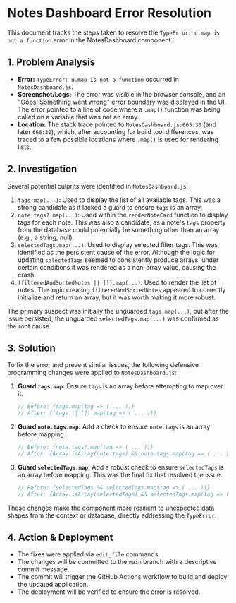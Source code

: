 # Notes Dashboard Error Resolution

This document tracks the steps taken to resolve the `TypeError: u.map is not a function` error in the NotesDashboard component.

## 1. Problem Analysis

- **Error:** `TypeError: u.map is not a function` occurred in `NotesDashboard.js`.
- **Screenshot/Logs:** The error was visible in the browser console, and an "Oops! Something went wrong" error boundary was displayed in the UI. The error pointed to a line of code where a `.map()` function was being called on a variable that was not an array.
- **Location:** The stack trace pointed to `NotesDashboard.js:665:30` (and later `666:30`), which, after accounting for build tool differences, was traced to a few possible locations where `.map()` is used for rendering lists.

## 2. Investigation

Several potential culprits were identified in `NotesDashboard.js`:

1.  `tags.map(...)`: Used to display the list of all available tags. This was a strong candidate as it lacked a guard to ensure `tags` is an array.
2.  `note.tags?.map(...)`: Used within the `renderNoteCard` function to display tags for each note. This was also a candidate, as a note's `tags` property from the database could potentially be something other than an array (e.g., a string, null).
3.  `selectedTags.map(...)`: Used to display selected filter tags. This was identified as the persistent cause of the error. Although the logic for updating `selectedTags` seemed to consistently produce arrays, under certain conditions it was rendered as a non-array value, causing the crash.
4.  `(filteredAndSortedNotes || []).map(...)`: Used to render the list of notes. The logic creating `filteredAndSortedNotes` appeared to correctly initialize and return an array, but it was worth making it more robust.

The primary suspect was initially the unguarded `tags.map(...)`, but after the issue persisted, the unguarded `selectedTags.map(...)` was confirmed as the root cause.

## 3. Solution

To fix the error and prevent similar issues, the following defensive programming changes were applied to `NotesDashboard.js`:

1.  **Guard `tags.map`:** Ensure `tags` is an array before attempting to map over it.
    ```javascript
    // Before: {tags.map(tag => ( ... ))}
    // After: {(tags || []).map(tag => ( ... ))}
    ```

2.  **Guard `note.tags.map`:** Add a check to ensure `note.tags` is an array before mapping.
    ```javascript
    // Before: {note.tags?.map(tag => ( ... ))}
    // After: {Array.isArray(note.tags) && note.tags.map(tag => ( ... ))}
    ```

3.  **Guard `selectedTags.map`:** Add a robust check to ensure `selectedTags` is an array before mapping. This was the final fix that resolved the issue.
    ```javascript
    // Before: {selectedTags && selectedTags.map(tag => ( ... ))}
    // After: {Array.isArray(selectedTags) && selectedTags.map(tag => ( ... ))}
    ```

These changes make the component more resilient to unexpected data shapes from the context or database, directly addressing the `TypeError`.

## 4. Action & Deployment

- The fixes were applied via `edit_file` commands.
- The changes will be committed to the `main` branch with a descriptive commit message.
- The commit will trigger the GitHub Actions workflow to build and deploy the updated application.
- The deployment will be verified to ensure the error is resolved. 